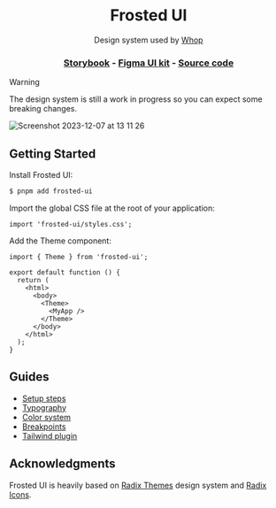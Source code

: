 <h1 align="center">Frosted UI</h1>

<p align="center">Design system used by <a href="https://whop.com/">Whop</a></p>

<h3 align="center">
  <a href="https://storybook.whop.com/">Storybook</a> -
  <a href="https://www.figma.com/design/JoDwTV19wxmaK3iv5NLa0Z">Figma UI kit</a> -
  <a href="https://github.com/whopio/frosted-ui/tree/main/packages/frosted-ui">Source code</a>
</h3>

> [!WARNING]
> The design system is still a work in progress so you can expect some breaking changes.

![Screenshot 2023-12-07 at 13 11 26](https://github.com/whopio/frosted-ui-v2/assets/28541613/8a0d694e-e7f8-40bc-a672-f0a617053271)

## Getting Started

Install Frosted UI:

```sh
$ pnpm add frosted-ui
```

Import the global CSS file at the root of your application:

```tsx
import 'frosted-ui/styles.css';
```

Add the Theme component:

```tsx
import { Theme } from 'frosted-ui';

export default function () {
  return (
    <html>
      <body>
        <Theme>
          <MyApp />
        </Theme>
      </body>
    </html>
  );
}
```

## Guides

- [Setup steps](https://storybook.whop.com/?path=/docs/guides-1-getting-started--docs)
- [Typography](https://storybook.whop.com/?path=/docs/guides-2-typography--docs)
- [Color system](https://storybook.whop.com/?path=/docs/guides-3-color--docs)
- [Breakpoints](https://storybook.whop.com/?path=/docs/guides-4-breakpoints--docs)
- [Tailwind plugin](https://storybook.whop.com/?path=/docs/guides-5-tailwind-plugin--docs)

## Acknowledgments

Frosted UI is heavily based on [Radix Themes](https://www.radix-ui.com/) design system and [Radix Icons](https://github.com/radix-ui/icons).
